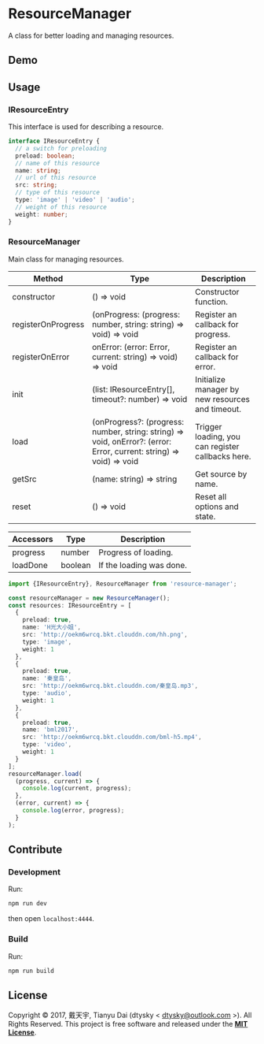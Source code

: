 # ResourceManager

A class for better loading and managing resources.

## Demo

## Usage

### IResourceEntry

This interface is used for describing a resource.

```ts
interface IResourceEntry {
  // a switch for preloading
  preload: boolean;
  // name of this resource
  name: string;
  // url of this resource
  src: string;
  // type of this resource
  type: 'image' | 'video' | 'audio';
  // weight of this resource
  weight: number;
}
```

### ResourceManager

Main class for managing resources.

|Method|Type|Description|
|-|-|-|
|constructor|() => void|Constructor function.|
|registerOnProgress|(onProgress: (progress: number, string: string) => void) => void|Register an callback for progress.|
|registerOnError|onError: (error: Error, current: string) => void) => void|Register an callback for error.|
|init|(list: IResourceEntry[], timeout?: number) => void|Initialize manager by new resources and timeout.|
|load|(onProgress?: (progress: number, string: string) => void, onError?: (error: Error, current: string) => void) => void|Trigger loading, you can register callbacks here.|
|getSrc|(name: string) => string|Get source by name.|
|reset|() => void|Reset all options and state.|

|Accessors|Type|Description|
|-|-|-|
|progress|number|Progress of loading.|
|loadDone|boolean|If the loading was done.|

```ts
import {IResourceEntry}, ResourceManager from 'resource-manager';

const resourceManager = new ResourceManager();
const resources: IResourceEntry = [
  {
    preload: true,
    name: 'H光大小姐',
    src: 'http://oekm6wrcq.bkt.clouddn.com/hh.png',
    type: 'image',
    weight: 1
  },
  {
    preload: true,
    name: '秦皇岛',
    src: 'http://oekm6wrcq.bkt.clouddn.com/秦皇岛.mp3',
    type: 'audio',
    weight: 1
  },
  {
    preload: true,
    name: 'bml2017',
    src: 'http://oekm6wrcq.bkt.clouddn.com/bml-h5.mp4',
    type: 'video',
    weight: 1
  }
];
resourceManager.load(
  (progress, current) => {
    console.log(current, progress);
  },
  (error, current) => {
    console.log(error, progress);
  }
);
```

## Contribute

### Development

Run:

```bash
npm run dev
```

then open `localhost:4444`.

### Build

Run:

```bash
npm run build
```

## License

Copyright © 2017, 戴天宇, Tianyu Dai (dtysky < dtysky@outlook.com >). All Rights Reserved.
This project is free software and released under the **[MIT License](https://opensource.org/licenses/MIT)**.

